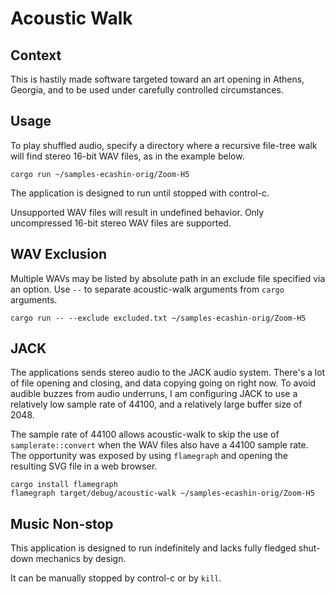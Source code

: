 # Acoustic Walk

## Context

This is hastily made software
targeted toward an art opening in Athens, Georgia,
and to be used under carefully controlled circumstances.

## Usage

To play shuffled audio, specify a directory
where a recursive file-tree walk will find stereo 16-bit WAV files,
as in the example below.

    cargo run ~/samples-ecashin-orig/Zoom-H5

The application is designed to run until stopped
with control-c.

Unsupported WAV files will result in undefined behavior.
Only uncompressed 16-bit stereo WAV files are supported.

## WAV Exclusion

Multiple WAVs may be listed by absolute path
in an exclude file specified via an option.
Use `--` to separate acoustic-walk arguments
from `cargo` arguments.

    cargo run -- --exclude excluded.txt ~/samples-ecashin-orig/Zoom-H5

## JACK

The applications sends stereo audio
to the JACK audio system.
There's a lot of file opening and closing,
and data copying going on right now.
To avoid audible buzzes from audio underruns,
I am configuring JACK
to use a relatively low sample rate of 44100,
and a relatively large buffer size of 2048.

The sample rate of 44100 allows acoustic-walk
to skip the use of `samplerate::convert`
when the WAV files also have a 44100 sample rate.
The opportunity was exposed by using `flamegraph`
and opening the resulting SVG file in a web browser.

    cargo install flamegraph
    flamegraph target/debug/acoustic-walk ~/samples-ecashin-orig/Zoom-H5

## Music Non-stop

This application is designed to run indefinitely
and lacks fully fledged shut-down mechanics by design.

It can be manually stopped by control-c
or by `kill`.
